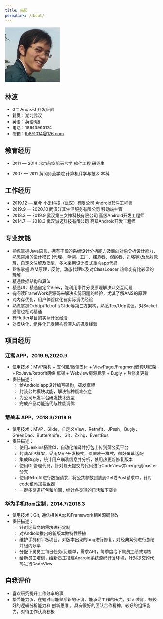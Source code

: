 ```yaml
---
title: 简历
permalink: /about/
---
```


<img src="/images/logo.jpg" class="user-image" alt="My Profile Photo">

## 林波

- 6年 Android 开发经验
- 籍贯：湖北武汉
- 英语：英语6级
- 电话：18963965124
- 邮箱：lb891014@126.com

## 教育经历 

- 2011 — 2014 北京航空航天⼤学 软件工程 研究⽣

- 2007 — 2011 ⻩冈师范学院 计算机科学与技术 本科 

## ⼯作经历 

- 2019.12 — 至今 小米科技（武汉）有限公司 Android软件工程师
- 2019.9 — 2020.10 武汉江寓⽣活服务有限公司 移动端主管
- 2018.3 — 2019.9 武汉第三⼥神科技有限公司 ⾼级Android开发⼯程师
- 2014.7 — 2018.3 武汉诚迈科技有限公司 ⾼级Android开发⼯程师

## 专业技能

- 熟练掌握Java语⾔，拥有丰富的系统设计分析能⼒及⾯向对象分析设计能⼒，熟悉常⽤的设计模式 (代理、 单例、⼯⼚、建造者、观察者、策略等)及反射原理，⾃定义注解及泛型，多次采⽤设计模式重构app代码
- 熟练掌握JVM原理，反射，动态代理以及对ClassLoader 热修复有⽐较深的理解
- 精通数据结构和算法
- 精通UI，精通⾃定义View，能利⽤事件分发原理解决UI交互问题
- 有阅读FrameWork层源码来解决实际问题的经验，尤其了解AMS的原理
- 对内存优化，⽤户体验优化有实际调优经验
- 熟练掌握Okhttp/Retrofit/Glide等第三⽅架构，熟悉Tcp/Udp协议，对Socket通信也相对精通
- 有Flutter项⽬的实际开发经验
- 对模块化，组件化开发架构有深⼊的研发经验

## 项⽬经历

### 江寓 APP，2019.9/2020.9

- 使⽤技术：MVP架构 + ⽀付宝/微信⽀付 + ViewPager/Fragment嵌套UI框架+ RxJava/Retrofit⽹络 框架 + Webview房源展示 + Bugly + 热修复更新
- 责任描述：
  - 给Android app设计编写架构，研发框架
  - 封装公共模块功能，解决各种疑难杂症
  - 为公司开发平台研发技术选型
  - 完成产品功能迭代与性能调优

### 慧美丰 APP，2018.3/2019.9

- 使⽤技术：MVP，Glide，⾃定义View，Retrofit，JPush，Bugly，GreenDao，ButterKnife， Git，Zxing，EventBus
- 责任描述：
  - 使⽤Jenkins搭建CI，⾃动化编译并打包上传到蒲公英平台
  - 封装APP框架，采⽤MVP开发模式，设置统⼀样式，做好屏幕适配
  - 集成Bugly，统计⽤户崩溃信息并分析，使⽤热更新修复版本
  - 使⽤Git管理代码，针对每天提交的代码进⾏CodeView并merge到master分⽀
  - 使⽤Retrofit进⾏数据请求，将公共参数封装到Get或Post请求中，针对code值添加拦截器
  - ⼀键多渠道打包和加固，统计各渠道的⽇活和下载量

### 华为⼿机Rom定制，2014.7/2018.3

- 使⽤技术：Git, 通信相关App和Framework相关源码修改
- 责任描述：
  - 针对运营商的需求进⾏定制
  - 对Android推出的新版本做特性移植
  - 维护手机和平板项目，对版本出现的bug进行修复，对经典案例进行总结并组内分享
  - 分配下属员⼯每⽇任务(问题单，需求AR)，每季度给下属员⼯绩效考核 
  - 给新员⼯培训，给新员⼯搭建Android系统源码开发环境，针对提交的代码进⾏CodeView

## ⾃我评价

* 喜欢研究提升⼯作效率的事
* 接受能⼒强，在短时间能熟悉新的环境，能承受⼯作的压⼒，对⼈诚肯，有较好的逻辑分析能⼒和 创新思维,，具有很好的团队合作精神，较好的组织能⼒，对待⼯作认真积极
